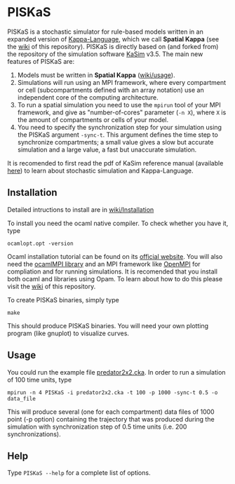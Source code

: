 # PISKaS

PISKaS is a stochastic simulator for rule-based models written in an expanded version of [Kappa-Language](http://dev.executableknowledge.org/), which we call **Spatial Kappa** (see the [wiki](https://github.com/DLab/PISKaS/wiki) of this repository). 
PISKaS is directly based on (and forked from) the repository of the simulation software [KaSim](https://github.com/Kappa-Dev/KaSim) v3.5. The main new features of PISKaS are:

  1. Models must be written in **Spatial Kappa** ([wiki/usage](https://github.com/DLab/PISKaS/wiki#usage)).
  2. Simulations will run using an MPI framework, where every compartment or cell (subcompartments defined with an array notation) use an independent core of the computing architecture.
  3. To run a spatial simulation you need to use the `mpirun` tool of your MPI framework, and give as "number-of-cores" parameter (`-n X`), where `X` is the amount of compartments or cells of your model.
  4. You need to specify the synchronization step for your simulation using the PISKaS argument `-sync-t`. This argument defines the time step to synchronize compartments; a small value gives a slow but accurate simulation and a large value, a fast but unaccurate simulation.

It is recomended to first read the pdf of KaSim reference manual (available [here](https://github.com/Kappa-Dev/KaSim/releases/download/v3.5-190914/KaSim_manual_3_5.pdf)) to learn about stochastic simulation and Kappa-Language.

## Installation

Detailed intructions to install are in [wiki/Installation](https://github.com/DLab/PISKaS/wiki/Installation)

To install you need the ocaml native compiler. To check whether you have it, type 

`ocamlopt.opt -version` 

Ocaml installation tutorial can be found on its [official website](https://ocaml.org/). You will also need the [ocamlMPI library](https://forge.ocamlcore.org/projects/ocamlmpi/) and an MPI framework like [OpenMPI](https://www.open-mpi.org/) for compliation and for running simulations. It is recomended that you install both ocaml and libraries using Opam. To learn about how to do this please visit the [wiki](https://github.com/DLab/PISKaS/wiki) of this repository.

To create PISKaS binaries, simply type 

`make`

This should produce PISKaS binaries. You will need your own plotting program (like gnuplot) to visualize curves.

## Usage

You could run the example file [predator2x2.cka](https://github.com/DLab/PISKaS/blob/master/models/predator/predator2x2.cka). In order to run a simulation of 100 time units, type

`mpirun -n 4 PISKaS -i predator2x2.cka -t 100 -p 1000 -sync-t 0.5 -o data_file`

This will produce several (one for each compartment) data files of 1000 point (-p option) containing the trajectory that was produced during the simulation with synchronization step of 0.5 time units (i.e. 200 synchronizations).

## Help

Type `PISKaS --help` for a complete list of options.

